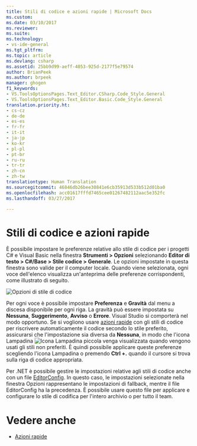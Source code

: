 ```yaml
---
title: Stili di codice e azioni rapide | Microsoft Docs
ms.custom: 
ms.date: 03/10/2017
ms.reviewer: 
ms.suite: 
ms.technology:
- vs-ide-general
ms.tgt_pltfrm: 
ms.topic: article
ms.devlang: csharp
ms.assetid: 25bb9d99-aeff-4053-925d-2177f5e79574
author: BrianPeek
ms.author: brpeek
manager: ghogen
f1_keywords:
- VS.ToolsOptionsPages.Text_Editor.CSharp.Code_Style.General
- VS.ToolsOptionsPages.Text_Editor.Basic.Code_Style.General
translation.priority.ht:
- cs-cz
- de-de
- es-es
- fr-fr
- it-it
- ja-jp
- ko-kr
- pl-pl
- pt-br
- ru-ru
- tr-tr
- zh-cn
- zh-tw
translationtype: Human Translation
ms.sourcegitcommit: 46846db26bee30841e6cb35913d533b512d01ba0
ms.openlocfilehash: acc01617fffd7465cee01267482112aac5e352fc
ms.lasthandoff: 03/27/2017

---
```


# <a name="code-styles-and-quick-actions"></a>Stili di codice e azioni rapide
È possibile impostare le preferenze relative allo stile di codice per i progetti C# e Visual Basic nella finestra **Strumenti > Opzioni** selezionando **Editor di testo > C#/Base > Stile codice > Generale**.  Le opzioni impostate in questa finestra sono valide per il computer locale.  Quando viene selezionata, ogni voce dell'elenco visualizza un'anteprima delle preferenze corrispondenti, come illustrato di seguito.

![Opzioni di stile di codice](~/ide/media/code-style-quick-actions-dialog.png)

Per ogni voce è possibile impostare **Preferenza** e **Gravità** dal menu a discesa disponibile per ogni riga.  La gravità può essere impostata su **Nessuna**, **Suggerimento**, **Avviso** o **Errore**. Visual Studio si comporterà nel modo opportuno.  Se si vogliono usare [azioni rapide](quick-actions.md) con gli stili di codice per riscrivere automaticamente il codice secondo lo stile preferito, assicurarsi che l'impostazione sia diversa da **Nessuna**, in modo che l'icona Lampadina ![Icona Lampadina piccola](~/ide/media/vs2015_lightbulbsmall.png "VS2017_LightBulbSmall") venga visualizzata quando vengono usati gli stili non preferiti.  È quindi possibile applicare queste preferenze scegliendo l'icona Lampadina o premendo **Ctrl +.** quando il cursore si trova sulla riga di codice appropriata.

Per .NET è possibile gestire le impostazioni relative agli stili di codice anche con un file [EditorConfig](editorconfig-code-style-settings-reference.md).  In questo caso, le impostazioni selezionate nella finestra Opzioni rappresentano le impostazioni di fallback, mentre il file EditorConfig ha la precedenza.  È possibile usare questo file per applicare e configurare lo stile di codifica per l'intero archivio o per tutto il team.

# <a name="see-also"></a>Vedere anche
* [Azioni rapide](quick-actions.md)
